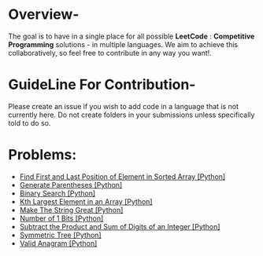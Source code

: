 # Overview-
The goal is to have in a single place for all possible **LeetCode** : **Competitive Programming** solutions - in multiple languages. We aim to achieve this collaboratively, so feel free to contribute in any way you want!.

# GuideLine For Contribution-
Please create an issue if you wish to add code in a language that is not currently here. Do not create folders in your submissions unless specifically told to do so.

# Problems:
 
- [Find First and Last Position of Element in Sorted Array [Python]](34.Find_First_and_Last_Position_of_Element_in_Sorted_Array.py)
- [Generate Parentheses [Python]](22.Generate_Parentheses.py)
- [Binary Search [Python]](704.Binary_Search.py)
- [Kth Largest Element in an Array [Python]](215.Kth_Largest_Element_in_an_Array.py)
- [Make The String Great [Python]](1544.Make_The_String_Great.py)
- [Number of 1 Bits [Python]](191.Number_of_1_Bits.py)
- [Subtract the Product and Sum of Digits of an Integer [Python]](1281.Subtract_the_Product_and_Sum_of_Digits_of_an_Integer.py)
- [Symmetric Tree [Python]](101.Symmetric_Tree.py)
- [Valid Anagram [Python]](242.Valid_Anagram.py)

